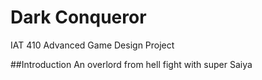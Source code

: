 Dark Conqueror
==============
IAT 410 Advanced Game Design Project

##Introduction
An overlord from hell fight with super Saiya